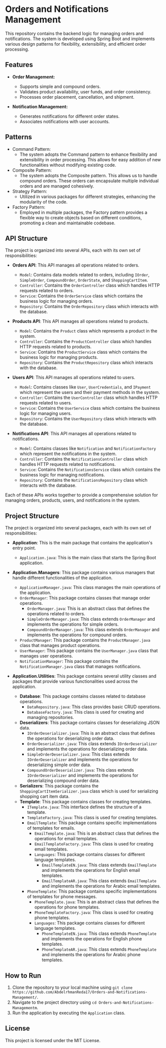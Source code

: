 # Orders and Notifications Management
This repository contains the backend logic for managing orders and notifications. The system is developed using Spring Boot and implements various design patterns for flexibility, extensibility, and efficient order processing.
## Features
- **Order Management:**
  - Supports simple and compound orders.
  - Validates product availability, user funds, and order consistency.
  - Processes order placement, cancellation, and shipment.

- **Notification Management:**
  - Generates notifications for different order states.
  - Associates notifications with user accounts.
## Patterns
- Command Pattern:
    - The system adopts the Command pattern to enhance flexibility and extensibility in order processing. This allows for easy addition of new functionalities without modifying existing code.
-  Composite Pattern:
    - The system adopts the Composite pattern. This allows us to handle compound orders. These orders can encapsulate multiple individual orders and are managed cohesively.
- Strategy Pattern:
    - Utilized in various packages for different strategies, enhancing the modularity of the code.
- Factory Pattern:
    - Employed in multiple packages, the Factory pattern provides a flexible way to create objects based on different conditions, promoting a clean and maintainable codebase.

## API Structure
The project is organized into several APIs, each with its own set of responsibilities:
- **Orders API**: This API manages all operations related to orders.
  - `Model`: Contains data models related to orders, including `IOrder`, `SimpleOrder`, `CompoundOrder`, `OrderState`, and `ShoppingCartItem`.
  - `Controller`: Contains the `OrderController` class which handles HTTP requests related to orders.
  - `Service`: Contains the `OrderService` class which contains the business logic for managing orders.
  - `Repository`: Contains the `OrderRepository` class which interacts with the database.

- **Products API**: This API manages all operations related to products.
  - `Model`: Contains the `Product` class which represents a product in the system.
  - `Controller`: Contains the `ProductController` class which handles HTTP requests related to products.
  - `Service`: Contains the `ProductService` class which contains the business logic for managing products.
  - `Repository`: Contains the `ProductRepository` class which interacts with the database.

- **Users API**: This API manages all operations related to users.
  - `Model`: Contains classes like `User`, `UserCredentials`, and `IPayment` which represent the users and their payment methods in the system.
  - `Controller`: Contains the `UserController` class which handles HTTP requests related to users.
  - `Service`: Contains the `UserService` class which contains the business logic for managing users.
  - `Repository`: Contains the `UserRepository` class which interacts with the database.

- **Notifications API**: This API manages all operations related to notifications.
  - `Model`: Contains classes like `Notification` and `NotificationFactory` which represent the notifications in the system.
  - `Controller`: Contains the `NotificationsController` class which handles HTTP requests related to notifications.
  - `Service`: Contains the `NotificationsService` class which contains the business logic for managing notifications.
  - `Repository`: Contains the `NotificationsRepository` class which interacts with the database.

Each of these APIs works together to provide a comprehensive solution for managing orders, products, users, and notifications in the system.

## Project Structure
The project is organized into several packages, each with its own set of responsibilities:
- **Application**: This is the main package that contains the application's entry point.
  - `Application.java`: This is the main class that starts the Spring Boot application.

- **Application.Managers**: This package contains various managers that handle different functionalities of the application.
  - `ApplicationManager.java`: This class manages the main operations of the application.
  - `OrderManager`: This package contains classes that manage order operations.
    - `OrderManager.java`: This is an abstract class that defines the operations related to orders.
    - `SimpleOrderManager.java`: This class extends `OrderManager` and implements the operations for simple orders.
    - `CompoundOrderManager.java`: This class extends `OrderManager` and implements the operations for compound orders.
  - `ProductManager`: This package contains the `ProductManager.java` class that manages product operations.
  - `UserManager`: This package contains the `UserManager.java` class that manages user operations.
  - `NotificationManager`: This package contains the `NotificationManager.java` class that manages notifications.

- **Application.Utilities**: This package contains several utility classes and packages that provide various functionalities used across the application.
  - **Database**: This package contains classes related to database operations.
    - `DataRepository.java`: This class provides basic CRUD operations.
    - `DatabaseFactory.java`: This class is used for creating and managing repositories.
  - **Deserializers**: This package contains classes for deserializing JSON data.
    - `IOrderDeserializer.java`: This is an abstract class that defines the operations for deserializing order data.
    - `OrderDeserializer.java`: This class extends `IOrderDeserializer` and implements the operations for deserializing order data.
    - `SimpleOrderDeserializer.java`: This class extends `IOrderDeserializer` and implements the operations for deserializing simple order data.
    - `CompoundOrderDeserializer.java`: This class extends `IOrderDeserializer` and implements the operations for deserializing compound order data.
  - **Serializers**: This package contains the `ShoppingCartItemSerializer.java` class which is used for serializing shopping cart item data.
  - **Template**: This package contains classes for creating templates.
    - `ITemplate.java`: This interface defines the structure of a template.
    - `TemplateFactory.java`: This class is used for creating templates.
    - `EmailTemplate`: This package contains specific implementations of templates for emails.
      - `EmailTemplate.java`: This is an abstract class that defines the operations for email templates.
      - `EmailTemplateFactory.java`: This class is used for creating email templates.
      - `Languages`: This package contains classes for different language templates.
        - `EmailTemplateEN.java`: This class extends `EmailTemplate` and implements the operations for English email templates.
        - `EmailTemplateAR.java`: This class extends `EmailTemplate` and implements the operations for Arabic email templates.
    - `PhoneTemplate`: This package contains specific implementations of templates for phone messages.
      - `PhoneTemplate.java`: This is an abstract class that defines the operations for phone templates.
      - `PhoneTemplateFactory.java`: This class is used for creating phone templates.
      - `Languages`: This package contains classes for different language templates.
        - `PhoneTemplateEN.java`: This class extends `PhoneTemplate` and implements the operations for English phone templates.
        - `PhoneTemplateAR.java`: This class extends `PhoneTemplate` and implements the operations for Arabic phone templates.

## How to Run
1. Clone the repository to your local machine using `git clone https://github.com/AbdelrhmanReda17/Orders-and-Notifications-Management/`.
2. Navigate to the project directory using `cd Orders-and-Notifications-Managementm`.
3. Run the application by executing the `Application` class.

## License
This project is licensed under the MIT License.
